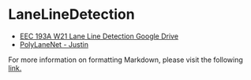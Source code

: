 # LaneLineDetection
* [EEC 193A W21 Lane Line Detection Google Drive](https://drive.google.com/drive/folders/16D0lk1n1FZJFArlvacYC-C8crjlNdI_h?usp=sharing)
* [PolyLaneNet - Justin](https://github.com/juuwong/PolyLaneNet)

For more information on formatting Markdown, please visit the following [link.](https://guides.github.com/features/mastering-markdown/)
